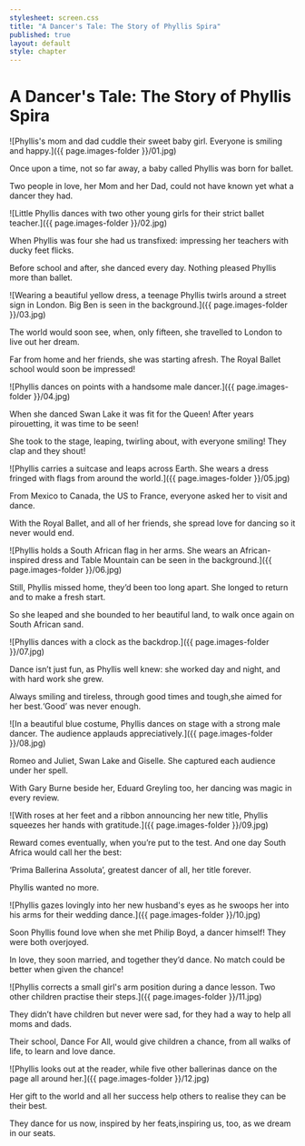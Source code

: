 ```yaml
---
stylesheet: screen.css
title: "A Dancer's Tale: The Story of Phyllis Spira"
published: true
layout: default
style: chapter
---
```


# A Dancer's Tale: The Story of Phyllis Spira

![Phyllis's mom and dad cuddle their sweet baby girl. Everyone is smiling and happy.]({{ page.images-folder }}/01.jpg)

Once upon a time, not so far away, a baby called Phyllis was born for ballet.

Two people in love, her Mom and her Dad, could not have known yet what a dancer they had.

![Little Phyllis dances with two other young girls for their strict ballet teacher.]({{ page.images-folder }}/02.jpg)

When Phyllis was four she had us transfixed: impressing her teachers with ducky feet flicks.

Before school and after, she danced every day. Nothing pleased Phyllis more than ballet.

![Wearing a beautiful yellow dress, a teenage Phyllis twirls around a street sign in London. Big Ben is seen in the background.]({{ page.images-folder }}/03.jpg)

The world would soon see, when, only fifteen, she travelled to London to live out her dream.

Far from home and her friends, she was starting afresh. The Royal Ballet school would soon be impressed!

![Phyllis dances on points with a handsome male dancer.]({{ page.images-folder }}/04.jpg)

When she danced Swan Lake it was fit for the Queen! After years pirouetting, it was time to be seen!

She took to the stage, leaping, twirling about, with everyone smiling! They clap and they shout!

![Phyllis carries a suitcase and leaps across Earth. She wears a dress fringed with flags from around the world.]({{ page.images-folder }}/05.jpg)

From Mexico to Canada, the US to France, everyone asked her to visit and dance.

With the Royal Ballet, and all of her friends, she spread love for dancing so it never would end.

![Phyllis holds a South African flag in her arms. She wears an African-inspired dress and Table Mountain can be seen in the background.]({{ page.images-folder }}/06.jpg)

Still, Phyllis missed home, they’d been too long apart. She longed to return and to make a fresh start.

So she leaped and she bounded to her beautiful land, to walk once again on South African sand.

![Phyllis dances with a clock as the backdrop.]({{ page.images-folder }}/07.jpg)

Dance isn’t just fun, as Phyllis well knew: she worked day and night, and with hard work she grew.

Always smiling and tireless, through good times and tough,she aimed for her best.‘Good’ was never enough.

![In a beautiful blue costume, Phyllis dances on stage with a strong male dancer. The audience applauds appreciatively.]({{ page.images-folder }}/08.jpg)

Romeo and Juliet, Swan Lake and Giselle. She captured each audience under her spell.

With Gary Burne beside her, Eduard Greyling too, her dancing was magic in every review.

![With roses at her feet and a ribbon announcing her new title, Phyllis squeezes her hands with gratitude.]({{ page.images-folder }}/09.jpg)

Reward comes eventually, when you’re put to the test. And one day South Africa would call her the best:

‘Prima Ballerina Assoluta’, greatest dancer of all, her title forever.

Phyllis wanted no more.

![Phyllis gazes lovingly into her new husband's eyes as he swoops her into his arms for their wedding dance.]({{ page.images-folder }}/10.jpg)

Soon Phyllis found love when she met Philip Boyd, a dancer himself! They were both overjoyed. 

In love, they soon married, and together they’d dance. No match could be better when given the chance! 

![Phyllis corrects a small girl's arm position during a dance lesson. Two other children practise their steps.]({{ page.images-folder }}/11.jpg)

They didn’t have children but never were sad, for they had a way to help all moms and dads. 

Their school, Dance For All, would give children a chance, from all walks of life, to learn and love dance.

![Phyllis looks out at the reader, while five other ballerinas dance on the page all around her.]({{ page.images-folder }}/12.jpg)

Her gift to the world and all her success help others to realise they can be their best.

They dance for us now, inspired by her feats,inspiring us, too, as we dream in our seats.
